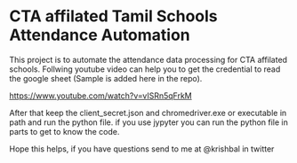 # CTA affilated Tamil Schools Attendance Automation
This project is to automate the attendance data processing for CTA affilated schools. Follwing youtube video can help you to get the credential to read the google sheet (Sample is added here in the repo).

https://www.youtube.com/watch?v=vISRn5qFrkM

After that keep the client_secret.json and chromedriver.exe or executable in path and run the python file. if you use jypyter you can run the python file in parts to get to know the code.

Hope this helps, if you have questions send to me at @krishbal in twitter
